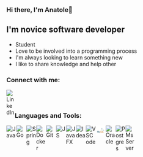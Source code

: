 ### Hi there, I'm Anatole👋

## I'm novice software developer
- Student
- Love to be involved into a programming process
- I'm always looking to learn something new
- I like to share knowledge and help other
### Connect with me:

[<img align="left" alt="LinkedIn" width="22px" src="https://cdn.jsdelivr.net/npm/simple-icons@v3/icons/linkedin.svg" />][linkedin]

<br/>
<br/>

[linkedin]: https://www.linkedin.com/in/anatol-kozhukhar/

### Languages and Tools:

<img align="left" alt="Java" width="26px" src="https://upload.wikimedia.org/wikipedia/uk/thumb/8/85/%D0%9B%D0%BE%D0%B3%D0%BE%D1%82%D0%B8%D0%BF_Java.png/250px-%D0%9B%D0%BE%D0%B3%D0%BE%D1%82%D0%B8%D0%BF_Java.png" />
<img align="left" alt="Go" width="26px" src="https://unixhelp.org/wp-content/uploads/2015/08/golang.sh-600x600.png" />
<img align="left" alt="Spring" width="26px" src="https://c7.hotpng.com/preview/713/936/47/spring-framework-representational-state-transfer-java-api-for-restful-web-services-microservices-others.jpg" />
<img align="left" alt="Docker" width="26px" src="https://encrypted-tbn0.gstatic.com/images?q=tbn%3AANd9GcRLQ27CVbRLaz2jdRPYAB0gQcgv0Six8pjioqWVKhuDq7tHCNHHaamDjLb-SUhG9VW5M5WRcfsCNrZyk2FShAzQcw&usqp=CAU&ec=45688576" />
<img align="left" alt="Git" width="26px" src="https://hyperhost.ua/info/storage/uploads/2020/05/git%20(1).png" />
<img align="left" alt="JS" width="26px" src="https://upload.wikimedia.org/wikipedia/commons/thumb/9/99/Unofficial_JavaScript_logo_2.svg/1200px-Unofficial_JavaScript_logo_2.svg.png" />
<img align="left" alt="JavaFX" width="26px" src="https://encrypted-tbn0.gstatic.com/images?q=tbn%3AANd9GcSuz06D2Oeqn2zq5Vi0oh_jGgtDEG2kSdLaq8MyLRVjZnCfCgNQcdPbeiVpWMEUiGtYD5gZ_hDT7_Fuh_h-GazDCQ&usqp=CAU&ec=45688576" />
<img align="left" alt="Idea" width="26px" src="https://upload.wikimedia.org/wikipedia/commons/thumb/d/d5/IntelliJ_IDEA_Logo.svg/1024px-IntelliJ_IDEA_Logo.svg.png" />
<img align="left" alt="VSCode" width="26px" src="https://encrypted-tbn0.gstatic.com/images?q=tbn%3AANd9GcQ0UpAYSPZn_TjpNbaGOYV6y6k3mf2junga27rpiBnWMR5Jz66g60Mum6xvid2M2z5Fv2sqdTZwaaRXgVYgckXFLQ&usqp=CAU&ec=45688576" />
<img align="left" alt="MySQL" width="26px" src="https://raw.githubusercontent.com/github/explore/80688e429a7d4ef2fca1e82350fe8e3517d3494d/topics/mysql/mysql.png" />
<img align="left" alt="Oracle" width="26px" src="https://encrypted-tbn0.gstatic.com/images?q=tbn%3AANd9GcTd9IiexuLoBL9GwJqAAJzxYBQk647VMAjaAYQm7l2oJd4WsmpQ5ZQP5C8JEThDiJcWWTV8ZcH8V46GWF74F-CnDw&usqp=CAU&ec=45688576" />
<img align="left" alt="Postgres" width="26px" src="https://commons.bmstu.wiki/images/b/b5/Postgresql.png" />
<img align="left" alt="MsServer" width="26px" src="https://freehelp24.ru/wp-content/uploads/2017/06/sqllogo.png" />
